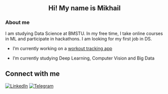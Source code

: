 

## <div align="center">Hi! My name is Mikhail</div> 
  



### About me  
I am studying Data Science at BMSTU. In my free time, I take online courses in ML and participate in hackathons. I am looking for my first job in DS.  
  

- I’m currently working on a [workout tracking app](https://github.com/mikhailvokhrameev/workout_tracking_app.git)
  

-  I’m currently studying Deep Learning, Computer Vision and Big Data  
  

## Connect with me  
[![LinkedIn](https://img.shields.io/badge/LinkedIn-0077B5?style=for-the-badge&logo=linkedin&logoColor=white)](https://linkedin.com/in/mikhail-vokhrameev)
[![Telegram](https://img.shields.io/badge/Telegram-2CA5E0?style=for-the-badge&logo=telegram&logoColor=white)](https://t.me/aft3rlyfe)

<br />

